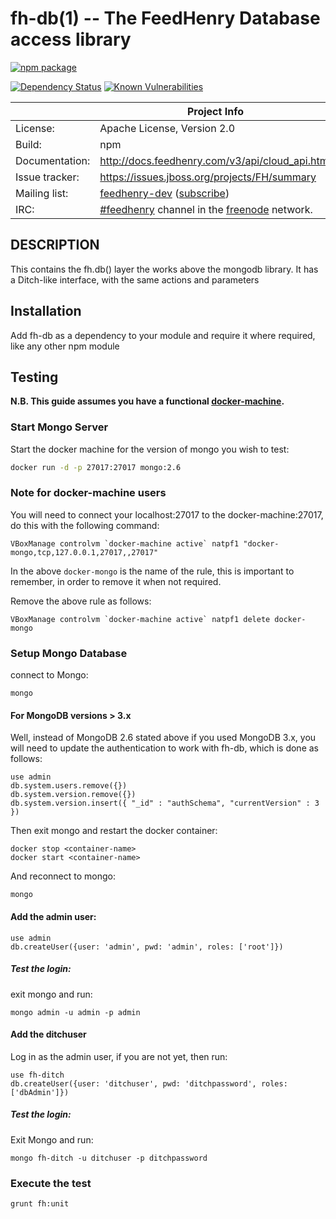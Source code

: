 fh-db(1) -- The FeedHenry Database access library
===============================================

[![npm package](https://nodei.co/npm/fh-db.png?downloads=true&downloadRank=true&stars=true)](https://nodei.co/npm/fh-db/)

[![Dependency Status](https://img.shields.io/david/feedhenry/fh-db.svg?style=flat-square)](https://david-dm.org/feedhenry/fh-db)
[![Known Vulnerabilities](https://snyk.io/test/npm/fh-db/badge.svg?style=flat-square)](https://snyk.io/test/npm/fh-db)

|                 | Project Info  |
| --------------- | ------------- |
| License:        | Apache License, Version 2.0  |
| Build:          | npm  |
| Documentation:  | http://docs.feedhenry.com/v3/api/cloud_api.html  |
| Issue tracker:  | https://issues.jboss.org/projects/FH/summary  |
| Mailing list:   | [feedhenry-dev](https://www.redhat.com/archives/feedhenry-dev/) ([subscribe](https://www.redhat.com/mailman/listinfo/feedhenry-dev))  |
| IRC:            | [#feedhenry](https://webchat.freenode.net/?channels=feedhenry) channel in the [freenode](http://freenode.net/) network.  |

## DESCRIPTION

This contains the fh.db() layer the works above the mongodb library. It has a Ditch-like interface, with the same actions and parameters

## Installation

Add fh-db as a dependency to your module and require it where required, like any other npm module

## Testing

**N.B. This guide assumes you have a functional [docker-machine](https://docs.docker.com/machine/install-machine/).**

### Start Mongo Server
Start the docker machine for the version of mongo you wish to test:
```bash
docker run -d -p 27017:27017 mongo:2.6
```

### Note for docker-machine users
You will need to connect your localhost:27017 to the docker-machine:27017, do this with the following command:
```
VBoxManage controlvm `docker-machine active` natpf1 "docker-mongo,tcp,127.0.0.1,27017,,27017"
```
In the above `docker-mongo` is the name of the rule, this is important to remember, in order to remove it when not required.

Remove the above rule as follows:
```
VBoxManage controlvm `docker-machine active` natpf1 delete docker-mongo
```


### Setup Mongo Database
connect to Mongo:
```
mongo
```

#### For MongoDB versions > 3.x
Well, instead of MongoDB 2.6 stated above if you used MongoDB 3.x, you will need to update the authentication
to work with fh-db, which is done as follows:
```
use admin
db.system.users.remove({})
db.system.version.remove({})
db.system.version.insert({ "_id" : "authSchema", "currentVersion" : 3 })
```

Then exit mongo and restart the docker container:
```
docker stop <container-name>
docker start <container-name>
```

And reconnect to mongo:
```
mongo
```

#### Add the admin user:

```
use admin
db.createUser({user: 'admin', pwd: 'admin', roles: ['root']})
```

##### Test the login:
exit mongo and run:
```
mongo admin -u admin -p admin
```

#### Add the ditchuser

Log in as the admin user, if you are not yet, then run:

```
use fh-ditch
db.createUser({user: 'ditchuser', pwd: 'ditchpassword', roles: ['dbAdmin']})
```

##### Test the login:
Exit Mongo and run:
```
mongo fh-ditch -u ditchuser -p ditchpassword
```

### Execute the test
```
grunt fh:unit
```
